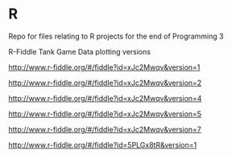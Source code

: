 # R
Repo for files relating to R projects for the end of Programming 3


R-Fiddle Tank Game Data plotting versions

http://www.r-fiddle.org/#/fiddle?id=xJc2Mwqv&version=1

http://www.r-fiddle.org/#/fiddle?id=xJc2Mwqv&version=2

http://www.r-fiddle.org/#/fiddle?id=xJc2Mwqv&version=4

http://www.r-fiddle.org/#/fiddle?id=xJc2Mwqv&version=5

http://www.r-fiddle.org/#/fiddle?id=xJc2Mwqv&version=7

http://www.r-fiddle.org/#/fiddle?id=5PLGx8tR&version=1
